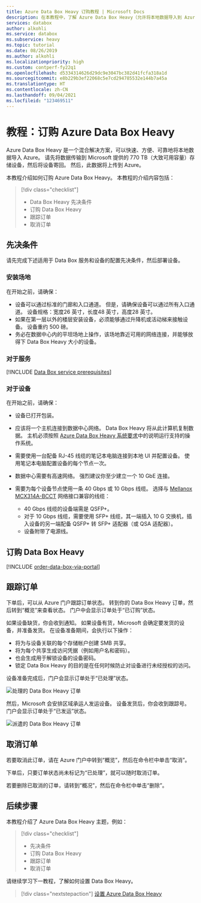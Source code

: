 ```yaml
---
title: Azure Data Box Heavy 订购教程 | Microsoft Docs
description: 在本教程中，了解 Azure Data Box Heavy（允许将本地数据导入到 Azure 中的混合解决方案）以及如何订购 Data Box Heavy。
services: databox
author: alkohli
ms.service: databox
ms.subservice: heavy
ms.topic: tutorial
ms.date: 08/26/2019
ms.author: alkohli
ms.localizationpriority: high
ms.custom: contperf-fy22q1
ms.openlocfilehash: d5334314626d29dc9e3047bc382d41fcfa318a1d
ms.sourcegitcommit: e8b229b3ef22068c5e7cd294785532e144b7a45a
ms.translationtype: HT
ms.contentlocale: zh-CN
ms.lasthandoff: 09/04/2021
ms.locfileid: "123469511"
---
```

# <a name="tutorial-order-azure-data-box-heavy"></a>教程：订购 Azure Data Box Heavy


Azure Data Box Heavy 是一个混合解决方案，可以快速、方便、可靠地将本地数据导入 Azure。 请先将数据传输到 Microsoft 提供的 770 TB（大致可用容量）存储设备，然后将设备寄回。 然后，此数据将上传到 Azure。

本教程介绍如何订购 Azure Data Box Heavy。 本教程的介绍内容包括：

> [!div class="checklist"]
> * Data Box Heavy 先决条件
> * 订购 Data Box Heavy
> * 跟踪订单
> * 取消订单

## <a name="prerequisites"></a>先决条件

请先完成下述适用于 Data Box 服务和设备的配置先决条件，然后部署设备。

### <a name="for-installation-site"></a>安装场地

在开始之前，请确保：

- 设备可以通过标准的门廊和入口通道。 但是，请确保设备可以通过所有入口通道。 设备规格：宽度26 英寸，长度48 英寸，高度28 英寸。
- 如果在第一层以外的楼层安装设备，必须能够通过升降机或活动梯来接触设备。 设备重约 500 磅。
- 务必在数据中心内的平坦场地上操作，该场地靠近可用的网络连接，并能够放得下 Data Box Heavy 大小的设备。

### <a name="for-service"></a>对于服务

[!INCLUDE [Data Box service prerequisites](../../includes/data-box-supported-subscriptions.md)]

### <a name="for-device"></a>对于设备

在开始之前，请确保：
- 设备已打开包装。
- 应该将一个主机连接到数据中心网络。 Data Box Heavy 将从此计算机复制数据。 主机必须按照 [Azure Data Box Heavy 系统要求](data-box-system-requirements.md)中的说明运行支持的操作系统。
- 需要使用一台配备 RJ-45 线缆的笔记本电脑连接到本地 UI 并配置设备。 使用笔记本电脑配置设备的每个节点一次。
- 数据中心需要有高速网络。 强烈建议你至少建立一个 10 GbE 连接。
- 需要为每个设备节点使用一条 40 Gbps 或 10 Gbps 线缆。 选择与 [Mellanox MCX314A-BCCT](https://store.mellanox.com/products/mellanox-mcx314a-bcct-connectx-3-pro-en-network-interface-card-40-56gbe-dual-port-qsfp-pcie3-0-x8-8gt-s-rohs-r6.html) 网络接口兼容的线缆：

    - 40 Gbps 线缆的设备端需是 QSFP+。
    - 对于 10 Gbps 线缆，需要使用 SFP+ 线缆，其一端插入 10 G 交换机，插入设备的另一端配备 QSFP+ 转 SFP+ 适配器（或 QSA 适配器）。
    - 设备附带了电源线。

## <a name="order-data-box-heavy"></a>订购 Data Box Heavy

[!INCLUDE [order-data-box-via-portal](../../includes/data-box-order-portal.md)]

## <a name="track-the-order"></a>跟踪订单

下单后，可以从 Azure 门户跟踪订单状态。 转到你的 Data Box Heavy 订单，然后转到“概览”来查看状态。 门户中会显示订单处于“已订购”状态。

如果设备缺货，你会收到通知。 如果设备有货，Microsoft 会确定要发货的设备，并准备发货。 在设备准备期间，会执行以下操作：

- 将为与设备关联的每个存储帐户创建 SMB 共享。
- 将为每个共享生成访问凭据（例如用户名和密码）。
- 也会生成用于解锁设备的设备密码。
- 锁定 Data Box Heavy 的目的是在任何时候防止对设备进行未经授权的访问。

设备准备完成后，门户会显示订单处于“已处理”状态。

![处理的 Data Box Heavy 订单](media/data-box-overview/data-box-order-status-processed.png)

然后，Microsoft 会安排区域承运人发运设备。 设备发货后，你会收到跟踪号。 门户会显示订单处于“已发运”状态。

![派遣的 Data Box Heavy 订单](media/data-box-overview/data-box-order-status-dispatched.png)

## <a name="cancel-the-order"></a>取消订单

若要取消此订单，请在 Azure 门户中转到“概览”，然后在命令栏中单击“取消”。 

下单后，只要订单状态尚未标记为“已处理”，就可以随时取消订单。
 
若要删除已取消的订单，请转到“概况”，然后在命令栏中单击“删除”。 

## <a name="next-steps"></a>后续步骤

本教程介绍了 Azure Data Box Heavy 主题，例如：

> [!div class="checklist"]
> * 先决条件
> * 订购 Data Box Heavy
> * 跟踪订单
> * 取消订单

请继续学习下一教程，了解如何设置 Data Box Heavy。

> [!div class="nextstepaction"]
> [设置 Azure Data Box Heavy](./data-box-heavy-deploy-set-up.md)
